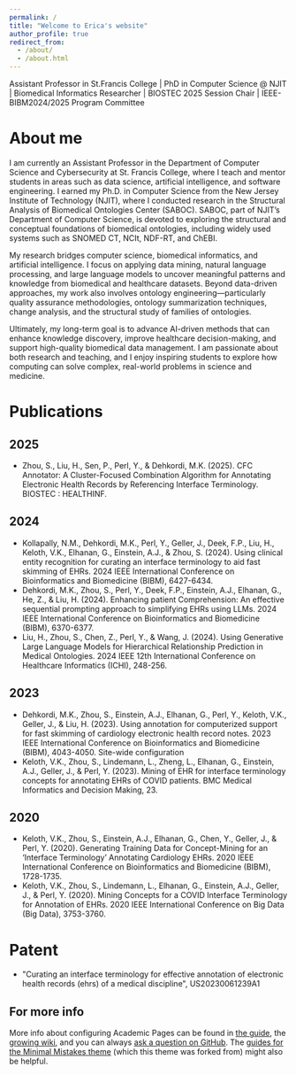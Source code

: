 ```yaml
---
permalink: /
title: "Welcome to Erica's website"
author_profile: true
redirect_from: 
  - /about/
  - /about.html
---
```


Assistant Professor in St.Francis College | PhD in Computer Science @ NJIT | Biomedical Informatics Researcher | BIOSTEC 2025 Session Chair | IEEE-BIBM2024/2025 Program Committee

About me
======
I am currently an Assistant Professor in the Department of Computer Science and Cybersecurity at St. Francis College, where I teach and mentor students in areas such as data science, artificial intelligence, and software engineering. I earned my Ph.D. in Computer Science from the New Jersey Institute of Technology (NJIT), where I conducted research in the Structural Analysis of Biomedical Ontologies Center (SABOC). SABOC, part of NJIT’s Department of Computer Science, is devoted to exploring the structural and conceptual foundations of biomedical ontologies, including widely used systems such as SNOMED CT, NCIt, NDF-RT, and ChEBI.

My research bridges computer science, biomedical informatics, and artificial intelligence. I focus on applying data mining, natural language processing, and large language models to uncover meaningful patterns and knowledge from biomedical and healthcare datasets. Beyond data-driven approaches, my work also involves ontology engineering—particularly quality assurance methodologies, ontology summarization techniques, change analysis, and the structural study of families of ontologies.

Ultimately, my long-term goal is to advance AI-driven methods that can enhance knowledge discovery, improve healthcare decision-making, and support high-quality biomedical data management. I am passionate about both research and teaching, and I enjoy inspiring students to explore how computing can solve complex, real-world problems in science and medicine.

Publications
======
2025
------
- Zhou, S., Liu, H., Sen, P., Perl, Y., & Dehkordi, M.K. (2025). CFC Annotator: A Cluster-Focused Combination Algorithm for Annotating Electronic Health Records by Referencing Interface Terminology. BIOSTEC : HEALTHINF.

2024
------
- Kollapally, N.M., Dehkordi, M.K., Perl, Y., Geller, J., Deek, F.P., Liu, H., Keloth, V.K., Elhanan, G., Einstein, A.J., & Zhou, S. (2024). Using clinical entity recognition for curating an interface terminology to aid fast skimming of EHRs. 2024 IEEE International Conference on Bioinformatics and Biomedicine (BIBM), 6427-6434.
- Dehkordi, M.K., Zhou, S., Perl, Y., Deek, F.P., Einstein, A.J., Elhanan, G., He, Z., & Liu, H. (2024). Enhancing patient Comprehension: An effective sequential prompting approach to simplifying EHRs using LLMs. 2024 IEEE International Conference on Bioinformatics and Biomedicine (BIBM), 6370-6377.
- Liu, H., Zhou, S., Chen, Z., Perl, Y., & Wang, J. (2024). Using Generative Large Language Models for Hierarchical Relationship Prediction in Medical Ontologies. 2024 IEEE 12th International Conference on Healthcare Informatics (ICHI), 248-256.

2023
------
- Dehkordi, M.K., Zhou, S., Einstein, A.J., Elhanan, G., Perl, Y., Keloth, V.K., Geller, J., & Liu, H. (2023). Using annotation for computerized support for fast skimming of cardiology electronic health record notes. 2023 IEEE International Conference on Bioinformatics and Biomedicine (BIBM), 4043-4050.
Site-wide configuration
- Keloth, V.K., Zhou, S., Lindemann, L., Zheng, L., Elhanan, G., Einstein, A.J., Geller, J., & Perl, Y. (2023). Mining of EHR for interface terminology concepts for annotating EHRs of COVID patients. BMC Medical Informatics and Decision Making, 23.

2020
------  
- Keloth, V.K., Zhou, S., Einstein, A.J., Elhanan, G., Chen, Y., Geller, J., & Perl, Y. (2020). Generating Training Data for Concept-Mining for an ‘Interface Terminology’ Annotating Cardiology EHRs. 2020 IEEE International Conference on Bioinformatics and Biomedicine (BIBM), 1728-1735.
- Keloth, V.K., Zhou, S., Lindemann, L., Elhanan, G., Einstein, A.J., Geller, J., & Perl, Y. (2020). Mining Concepts for a COVID Interface Terminology for Annotation of EHRs. 2020 IEEE International Conference on Big Data (Big Data), 3753-3760.

Patent
======
- "Curating an interface terminology for effective annotation of electronic health records (ehrs) of a medical discipline", US20230061239A1


For more info
------
More info about configuring Academic Pages can be found in [the guide](https://academicpages.github.io/markdown/), the [growing wiki](https://github.com/academicpages/academicpages.github.io/wiki), and you can always [ask a question on GitHub](https://github.com/academicpages/academicpages.github.io/discussions). The [guides for the Minimal Mistakes theme](https://mmistakes.github.io/minimal-mistakes/docs/configuration/) (which this theme was forked from) might also be helpful.
